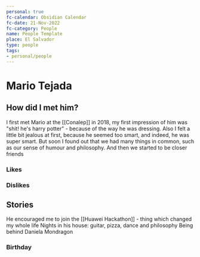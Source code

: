 ```yaml
---
personal: true
fc-calendar: Obsidian Calendar
fc-date: 21-Nov-2022
fc-category: People
name: People Template
place: El Salvador
type: people
tags:
- personal/people
---
```


# Mario Tejada


## How did I met him?
I first met Mario at the [[Conalep]] in 2018, my first impression of him was "shit! he's harry potter" - because of the way he was dressing. Also I felt a little bit jealous at first, because he seemed too smart, and indeed, he was super smart. But soon I found out that we had many things in common, such as our sense of humour and philosophy. And then we started to be closer friends



### Likes


### Dislikes


## Stories
He encouraged me to join the [[Huawei Hackathon]] - thing which changed my whole life
Nights in his house: guitar, pizza, dance and philosophy
Being behind Daniela Mondragon


### Birthday

